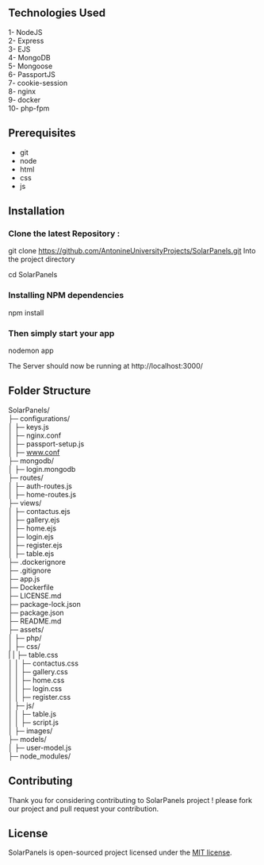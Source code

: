 ## Technologies Used
1- NodeJS <br>
2- Express<br>
3- EJS<br>
4- MongoDB<br>
5- Mongoose<br>
6- PassportJS<br>
7- cookie-session<br>
8- nginx<br>
9- docker<br>
10- php-fpm<br>

## Prerequisites
* git
* node
* html
* css
* js

## Installation

### Clone the latest Repository :

git clone https://github.com/AntonineUniversityProjects/SolarPanels.git Into the project directory


cd SolarPanels

### Installing NPM dependencies
npm install

### Then simply start your app
nodemon app

The Server should now be running at http://localhost:3000/

## Folder Structure

SolarPanels/ <br>
├─ configurations/ <br>
│  ├─ keys.js <br>
│  ├─ nginx.conf<br>
│  ├─ passport-setup.js <br>
│  ├─ www.conf<br>
├─ mongodb/ <br>
│  ├─ login.mongodb<br>
├─ routes/<br>
│  ├─ auth-routes.js<br>
│  ├─ home-routes.js<br>
├─ views/<br>
│  ├─ contactus.ejs<br>
│  ├─ gallery.ejs<br>
│  ├─ home.ejs<br>
│  ├─ login.ejs<br>
│  ├─ register.ejs<br>
│  ├─ table.ejs<br>
├─ .dockerignore<br>
├─ .gitignore<br>
├─ app.js<br>
├─ Dockerfile<br>
├─ LICENSE.md<br>
├─ package-lock.json<br>
├─ package.json<br>
├─ README.md<br>
├─ assets/<br>
│  ├─ php/<br>
│  ├─ css/<br>
|  |  ├─ table.css<br>
│  │  ├─ contactus.css<br>
│  │  ├─ gallery.css<br>
│  │  ├─ home.css<br>
│  │  ├─ login.css<br>
│  │  ├─ register.css<br>
│  ├─ js/<br>
│  │  ├─ table.js<br>
│  │  ├─ script.js<br>
│  ├─ images/<br>
├─ models/<br>
│  ├─ user-model.js<br>
├─ node_modules/<br>



## Contributing

Thank you for considering contributing to SolarPanels project ! please fork our project and pull request your contribution.


## License

SolarPanels is open-sourced project licensed under the [MIT license](https://opensource.org/licenses/MIT).
